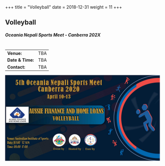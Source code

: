 +++
title = "Volleyball"
date = 2018-12-31
weight = 11
+++

## Volleyball

<div class="row">
<div class="col-md-6">

##### **Oceania Nepali Sports Meet - Canberra 202X** <br><br>

<table class="table table-responsive">
<tbody>
<tr>
<td><b>Venue:</b></td>
<td>
TBA
</td>
</tr>
<tr>
<td><b>Date & Time:</b></td>
<td>TBA</td>
</tr>
<td><b>Contact:</b></td>
<td>TBA</td>
</tr>
</tbody>
</table>
</div>

<div class="col-md-6">
<img class="img-fluid" src="/5th-ONSM/volleyball/volleyball.jpg" alt="Volleyball">
</div>

</div>

<br><br>